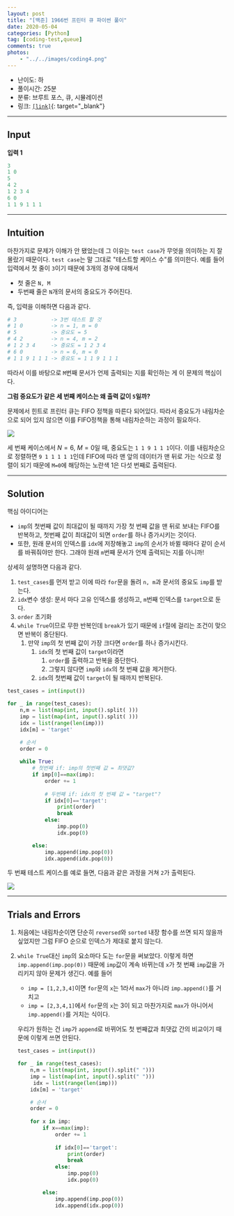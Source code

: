 ```yaml
---
layout: post
title: "[백준] 1966번 프린터 큐 파이썬 풀이"
date: 2020-05-04
categories: [Python]
tag: [coding-test,queue]
comments: true
photos:
    - "../../images/coding4.png"
---
```


* 난이도: 하
* 풀이시간: 25분
* 분류: 브루트 포스, 큐, 시뮬레이션
* 링크: [`[link]`](https://www.acmicpc.net/problem/1966){: target="_blank"}

----
## Input

**입력 1**

```python
3
1 0
5
4 2
1 2 3 4
6 0
1 1 9 1 1 1
```

---
## Intuition

마찬가지로 문제가 이해가 안 됐었는데 그 이유는 `test case`가 무엇을 의미하는 지 잘 몰랐기 때문이다. `test case`는 말 그대로 "테스트할 케이스 수"를 의미한다. 예를 들어 입력에서 첫 줄이 `3`이기 때문에 3개의 경우에 대해서 
* 첫 줄은 `N, M`
* 두번째 줄은 `N`개의 문서의 중요도가 주어진다.

즉, 입력을 이해하면 다음과 같다.

```python
# 3           -> 3번 테스트 할 것
# 1 0         -> n = 1, m = 0
# 5           -> 중요도 = 5
# 4 2         -> n = 4, m = 2
# 1 2 3 4     -> 중요도 = 1 2 3 4
# 6 0         -> n = 6, m = 0
# 1 1 9 1 1 1 -> 중요도 = 1 1 9 1 1 1
```

따라서 이를 바탕으로 `M`번째 문서가 언제 출력되는 지를 확인하는 게 이 문제의 핵심이다. 


**그럼 중요도가 같은 세 번째 케이스는 왜 출력 값이 `5`일까?**

문제에서 힌트로 프린터 큐는 FIFO 정책을 따른다 되어있다. 따라서 중요도가 내림차순으로 되어 있지 않으면 이를 FIFO정책을 통해 내림차순하는 과정이 필요하다.

![](../../images/coding4-1.png)

세 번째 케이스에서  $N=6$, $M=0$일 때, 중요도는 `1 1 9 1 1 1`이다. 이를 내림차순으로 정렬하면 `9 1 1 1 1 1`인데 FIFO에 따라 맨 앞의 데이터가 맨 뒤로 가는 식으로 정렬이 되기 때문에 
`M=0`에 해당하는 노란색 1은 다섯 번째로 출력된다.


--- 
## Solution

핵심 아이디어는 
* `imp`의 첫번째 값이 최대값이 될 때까지 가장 첫 번째 값을 맨 뒤로 보내는 FIFO를 반복하고, 첫번째 값이 최대값이 되면 `order`를 하나 증가시키는 것이다.
* 또한, 원래 문서의 인덱스를 `idx`에 저장해놓고 `imp`의 순서가 바뀔 때마다 같이 순서를 바꿔줘야만 한다. 그래야 원래 `m`번째 문서가 언제 출력되는 지를 아니까!

상세히 설명하면 다음과 같다.

1. `test_cases`를 먼저 받고 이에 따라 `for`문을 돌려 `n, m`과 문서의 중요도 `imp`를 받는다.
2. `idx`변수 생성: 문서 마다 고유 인덱스를 생성하고, `m`번째 인덱스를 `target`으로 둔다. 
3. `order` 초기화
4. `while True`이므로 무한 반복인데 `break`가 있기 때문에 `if`절에 걸리는 조건이 맞으면 반복이 중단된다.
   1. 만약 `imp`의 첫 번째 값이 가장 크다면 `order`를 하나 증가시킨다.
      1. `idx`의 첫 번째 값이 `target`이라면 
         1. `order`를 출력하고 반복을 중단한다.
         2. 그렇지 않다면 `imp`와 `idx`의 첫 번째 값을 제거한다.
      2. `idx`의 첫번째 값이 `target`이 될 때까지 반복된다. 
    


```python
test_cases = int(input())

for _ in range(test_cases):
    n,m = list(map(int, input().split( )))
    imp = list(map(int, input().split( )))
    idx = list(range(len(imp)))
    idx[m] = 'target'

    # 순서
    order = 0
    
    while True:
        # 첫번째 if: imp의 첫번째 값 = 최댓값?
        if imp[0]==max(imp):
            order += 1
                        
            # 두번째 if: idx의 첫 번째 값 = "target"?
            if idx[0]=='target':
                print(order)
                break
            else:
                imp.pop(0)
                idx.pop(0)

        else:
            imp.append(imp.pop(0))
            idx.append(idx.pop(0))        
```

두 번째 테스트 케이스를 예로 들면, 다음과 같은 과정을 거쳐 `2`가 출력된다.

![](../../images/coding4-2.png)

---
## Trials and Errors

1. 처음에는 내림차순이면 단순히 `reversed`와 `sorted` 내장 함수를 쓰면 되지 않을까 싶었지만 그럼 FIFO 순으로 인덱스가 제대로 붙지 않는다.
2. `while True`대신 `imp`의 요소마다 도는 `for`문을 써보았다. 이렇게 하면 `imp.append(imp.pop(0))` 때문에 `imp`값이 계속 바뀌는데 
`x`가 첫 번째 `imp`값을 가리키지 않아 문제가 생긴다. 예를 들어 
   - `imp = [1,2,3,4]`이면 `for`문의 `x`는 1라서 `max`가 아니라 `imp.append()`를 거치고
   - `imp = [2,3,4,1]`에서 `for`문의 `x`는 3이 되고 마찬가지로 `max`가 아니어서 `imp.append()`를 거치는 식이다.

   우리가 원하는 건 `imp`가 `append`로 바뀌어도 첫 번째값과 최댓값 간의 비교이기 때문에 이렇게 쓰면 안된다.
   
   ```python
   test_cases = int(input())

   for _ in range(test_cases):
       n,m = list(map(int, input().split(" ")))
       imp = list(map(int, input().split(" ")))
        idx = list(range(len(imp)))
       idx[m] = 'target'

       # 순서
       order = 0
       
       for x in imp:
           if x==max(imp):
               order += 1
                           
               if idx[0]=='target':
                   print(order)
                   break
               else:
                   imp.pop(0)
                   idx.pop(0)

           else:
               imp.append(imp.pop(0))
               idx.append(idx.pop(0))
   ```